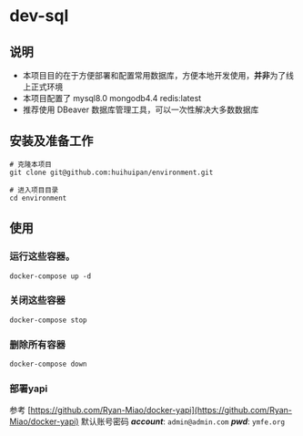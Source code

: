 # dev-sql

## 说明
* 本项目目的在于方便部署和配置常用数据库，方便本地开发使用，**并非**为了线上正式环境
* 本项目配置了 mysql8.0 mongodb4.4 redis:latest
* 推荐使用 DBeaver 数据库管理工具，可以一次性解决大多数数据库

## 安装及准备工作

```shell
# 克隆本项目
git clone git@github.com:huihuipan/environment.git

# 进入项目目录
cd environment

```

## 使用

### 运行这些容器。
```
docker-compose up -d
```

### 关闭这些容器
```
docker-compose stop
```

### 删除所有容器
```
docker-compose down
```

### 部署yapi
参考 [https://github.com/Ryan-Miao/docker-yapi](https://github.com/Ryan-Miao/docker-yapi)
默认账号密码
***account***: ```admin@admin.com```
***pwd***: ```ymfe.org```
